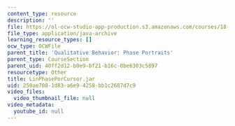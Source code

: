```yaml
---
content_type: resource
description: ''
file: https://ol-ocw-studio-app-production.s3.amazonaws.com/courses/18-03sc-differential-equations-fall-2011/250ae7081d83a6e94258bb1c2687d7c9_LinPhasePorCursor.jar
file_type: application/java-archive
learning_resource_types: []
ocw_type: OCWFile
parent_title: 'Qualitative Behavior: Phase Portraits'
parent_type: CourseSection
parent_uid: 40ff2d12-b0e9-bf21-b16c-0be6303c5897
resourcetype: Other
title: LinPhasePorCursor.jar
uid: 250ae708-1d83-a6e9-4258-bb1c2687d7c9
video_files:
  video_thumbnail_file: null
video_metadata:
  youtube_id: null
---
```


